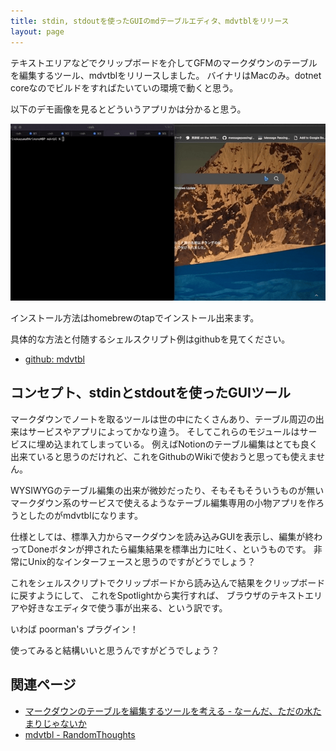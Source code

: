 ```yaml
---
title: stdin, stdoutを使ったGUIのmdテーブルエディタ、mdvtblをリリース
layout: page
---
```

テキストエリアなどでクリップボードを介してGFMのマークダウンのテーブルを編集するツール、mdvtblをリリースしました。
バイナリはMacのみ。dotnet coreなのでビルドをすればたいていの環境で動くと思う。

以下のデモ画像を見るとどういうアプリかは分かると思う。

![demo animation of gif](https://github.com/karino2/mdvtbl/raw/master/screenshot/mdvtbl_demo.gif)

インストール方法はhomebrewのtapでインストール出来ます。

具体的な方法と付随するシェルスクリプト例はgithubを見てください。

- [github: mdvtbl](https://github.com/karino2/mdvtbl)

## コンセプト、stdinとstdoutを使ったGUIツール

マークダウンでノートを取るツールは世の中にたくさんあり、テーブル周辺の出来はサービスやアプリによってかなり違う。
そしてこれらのモジュールはサービスに埋め込まれてしまっている。
例えばNotionのテーブル編集はとても良く出来ていると思うのだけれど、これをGithubのWikiで使おうと思っても使えません。

WYSIWYGのテーブル編集の出来が微妙だったり、そもそもそういうものが無いマークダウン系のサービスで使えるようなテーブル編集専用の小物アプリを作ろうとしたのがmdvtblになります。

仕様としては、標準入力からマークダウンを読み込みGUIを表示し、編集が終わってDoneボタンが押されたら編集結果を標準出力に吐く、というものです。
非常にUnix的なインターフェースと思うのですがどうでしょう？

これをシェルスクリプトでクリップボードから読み込んで結果をクリップボードに戻すようにして、
これをSpotlightから実行すれば、
ブラウザのテキストエリアや好きなエディタで使う事が出来る、という訳です。

いわば poorman's プラグイン！

使ってみると結構いいと思うんですがどうでしょう？

## 関連ページ

- [マークダウンのテーブルを編集するツールを考える - なーんだ、ただの水たまりじゃないか](https://karino2.github.io/2022/02/14/table_editor_idea.html)
- [mdvtbl - RandomThoughts](https://karino2.github.io/RandomThoughts/mdvtbl)